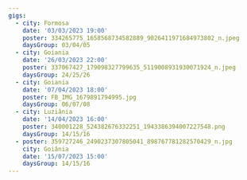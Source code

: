 ```yaml
---
gigs:
  - city: Formosa
    date: '03/03/2023 19:00'
    poster: 334265775_1658568734582889_9026411971684973802_n.jpeg
    daysGroup: 03/04/05
  - city: Goiania
    date: '26/03/2023 22:00'
    poster: 337067427_179098327799635_5119008931930071924_n.jpeg
    daysGroup: 24/25/26
  - city: Goiania
    date: '07/04/2023 18:00'
    poster: FB_IMG_1679891794995.jpg
    daysGroup: 06/07/08
  - city: Luziânia
    date: '14/04/2023 16:00'
    poster: 340001228_524382676332251_1943386394007227548.png
    daysGroup: 14/15/16
  - poster: 359727246_2490237307805041_898767781282570429_n.jpg
    city: Goiânia
    date: '15/07/2023 15:00'
    daysGroup: 14/15/16
---
```


